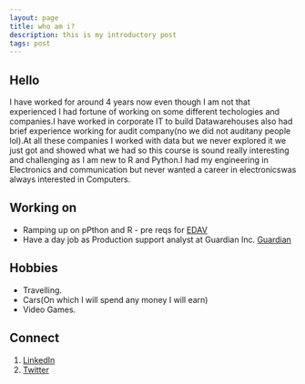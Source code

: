 ```yaml
---
layout: page
title: who am i?
description: this is my introductory post 
tags: post
---
```


## Hello ##

I have worked for around 4 years now even though I am not that experienced I had fortune of working on some different techologies and companies.I have worked in corporate IT to build Datawarehouses also had brief experience working for audit company(no we did not auditany people lol).At all these companies I worked with data but we never explored it we just got and showed what we had so this course is sound really interesting and challenging as I am new to R and Python.I had my engineering in Electronics and communication but never wanted a career in electronicswas always interested in Computers.


## Working on ##

- Ramping up on pPthon and R - pre reqs for [EDAV](http://malecki.github.io/edav/agenda.html)
- Have a day job as Production support analyst at Guardian Inc. [Guardian](http://www.guardianlife.com/)


## Hobbies ##

- Travelling.
- Cars(On which I will spend any money I will earn)
- Video Games.

## Connect ##
1. [LinkedIn](https://www.linkedin.com/in/harpreethayer) 
1. [Twitter](https://twitter.com/harhayer)
